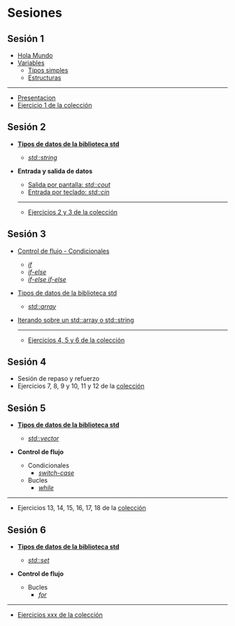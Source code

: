 # Sesiones

## Sesión 1

  * [Hola Mundo](./temario/holamundo/README.md)
  * [Variables](./temario/variables/README.md)
    * [Tipos simples](./temario/variables/tipossimples.md)
    * [Estructuras](./temario/variables/estructuras.md)
  
  -------------------------------------------------------

  * [Presentacion](./presentaciones/Sesion1.pdf)
  * [Ejercicio 1 de la colección](./EJERCICIOS.md)

## Sesión 2
* **[Tipos de datos de la biblioteca std](./temario/datosstd/README.md)**
    * [_std::string_](./temario/datosstd/string.md) 

* **Entrada y salida de datos**
  * [Salida por pantalla: _std::cout_](./temario/inout/cincout.md)
  * [Entrada por teclado: _std::cin_](./temario/inout/cincout.md)
  
  --------------------------------------------------------

  * [Ejercicios 2 y 3 de la colección](./EJERCICIOS.md)

## Sesión 3
* [Control de flujo - Condicionales](./temario/flujo/README.md)
  * [_if_](./temario/flujo/ifelse.md)
  * [_if-else_](./temario/flujo/ifelse.md)
  * [_if-else if-else_](./temario/flujo/ifelse.md)
* [Tipos de datos de la biblioteca std](./temario/datosstd/README.md)
  * [_std::array_](./temario/datosstd/array.md)
* [Iterando sobre un std::array o std::string](./temario/flujo/forelem.md)

  --------------------------------------------------------

  * [Ejercicios 4, 5 y 6 de la colección](./EJERCICIOS.md)

## Sesión 4
  * Sesión de repaso y refuerzo
  * Ejercicios 7, 8, 9 y 10, 11 y 12 de la [colección](./EJERCICIOS.md)


## Sesión 5

* **[Tipos de datos de la biblioteca std](./temario/datosstd/README.md)**
    * [_std::vector_](./temario/datosstd/vector.md)

* **Control de flujo**
  * Condicionales
    * [_switch-case_](./temario/flujo/switch.md)
  * Bucles
    * [_while_](./temario/flujo/while.md)

--------------------------------------------------------

  * Ejercicios 13, 14, 15, 16, 17, 18 de la [colección](./EJERCICIOS.md)

## Sesión 6

* **[Tipos de datos de la biblioteca std](./temario/datosstd/README.md)**
    * [_std::set_](./temario/datosstd/set.md)

* **Control de flujo**
  * Bucles
    * [_for_](./temario/flujo/for.md)

--------------------------------------------------------

  * [Ejercicios xxx de la colección](./EJERCICIOS.md)